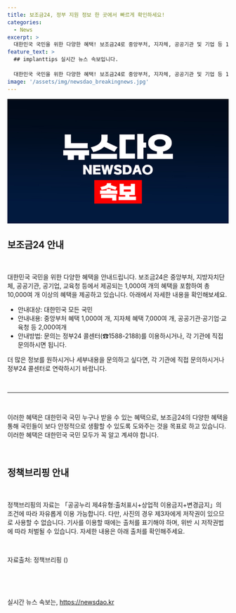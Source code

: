 ```yaml
---
title: 보조금24, 정부 지원 정보 한 곳에서 빠르게 확인하세요!
categories:
  - News
excerpt: >
  대한민국 국민을 위한 다양한 혜택! 보조금24로 중앙부처, 지자체, 공공기관 및 기업 등 1,000여 개의 혜택을 확인하세요. 지원방법과 문의는 정부24 콜센터(☎1588-2188)로 가능합니다. 자세한 내용은 각 기관에 문의하시기 바랍니다. *이미지는 사용이 불가하며 출처를 명시하여 이용 부탁드립니다.
feature_text: >
  ## implanttips 실시간 뉴스 속보입니다.

  대한민국 국민을 위한 다양한 혜택! 보조금24로 중앙부처, 지자체, 공공기관 및 기업 등 1,000여 개의 혜택을 확인하세요. 지원방법과 문의는 정부24 콜센터(☎1588-2188)로 가능합니다. 자세한 내용은 각 기관에 문의하시기 바랍니다. *이미지는 사용이 불가하며 출처를 명시하여 이용 부탁드립니다.
image: '/assets/img/newsdao_breakingnews.jpg'
---
```


<p><img src="/assets/img/newsdao_breakingnews.jpg" alt="implanttips 속보" /></p>

<h2 data-ke-size="size26">보조금24 안내</h2>

<p data-ke-size="size16">&nbsp;</p>

<p data-ke-size="size16">대한민국 국민을 위한 다양한 혜택을 안내드립니다. 보조금24은 중앙부처, 지방자치단체, 공공기관, 공기업, 교육청 등에서 제공되는 1,000여 개의 혜택을 포함하여 총 10,000여 개 이상의 혜택을 제공하고 있습니다. 아래에서 자세한 내용을 확인해보세요.</p>

<ul>
<li>안내대상: 대한민국 모든 국민</li>
<li>안내내용: 중앙부처 혜택 1,000여 개, 지자체 혜택 7,000여 개, 공공기관·공기업·교육청 등 2,000여개</li>
<li>안내방법: 문의는 정부24 콜센터(☎1588-2188)를 이용하시거나, 각 기관에 직접 문의하시면 됩니다.</li>
</ul>

<p data-ke-size="size16">더 많은 정보를 원하시거나 세부내용을 문의하고 싶다면, 각 기관에 직접 문의하시거나 정부24 콜센터로 연락하시기 바랍니다.</p>

<p data-ke-size="size16">&nbsp;</p>

<hr>

<p data-ke-size="size16">&nbsp;</p>

<p data-ke-size="size16">이러한 혜택은 대한민국 국민 누구나 받을 수 있는 혜택으로, 보조금24의 다양한 혜택을 통해 국민들이 보다 안정적으로 생활할 수 있도록 도와주는 것을 목표로 하고 있습니다. 이러한 혜택은 대한민국 국민 모두가 꼭 알고 계셔야 합니다.</p>

<p data-ke-size="size16">&nbsp;</p>

<h2 data-ke-size="size26">정책브리핑 안내</h2>

<p data-ke-size="size16">&nbsp;</p>

<p data-ke-size="size16">정책브리핑의 자료는 「공공누리 제4유형:출처표시+상업적 이용금지+변경금지」의 조건에 따라 자유롭게 이용 가능합니다. 다만, 사진의 경우 제3자에게 저작권이 있으므로 사용할 수 없습니다. 기사를 이용할 때에는 출처를 표기해야 하며, 위반 시 저작권법에 따라 처벌될 수 있습니다. 자세한 내용은 아래 출처를 확인해주세요.</p>

<p data-ke-size="size16">&nbsp;</p>

<p data-ke-size="size16">자료출처: 정책브리핑 ()</p>

<p data-ke-size="size16">&nbsp;</p>

<p data-ke-size="size16">&nbsp;</p>
실시간 뉴스 속보는, <a href="https://newsdao.kr" rel="dofollow">https://newsdao.kr</a>


